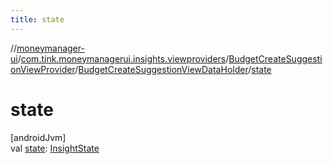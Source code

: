 ```yaml
---
title: state
---
```

//[moneymanager-ui](../../../../index.html)/[com.tink.moneymanagerui.insights.viewproviders](../../index.html)/[BudgetCreateSuggestionViewProvider](../index.html)/[BudgetCreateSuggestionViewDataHolder](index.html)/[state](state.html)



# state



[androidJvm]\
val [state](state.html): [InsightState](../../../com.tink.model.insights/-insight-state/index.html)




